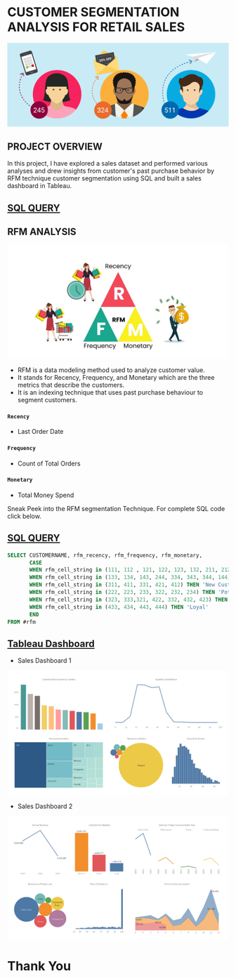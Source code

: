 # CUSTOMER SEGMENTATION ANALYSIS FOR RETAIL SALES
![pic](https://github.com/arjunan-k/Customer_Segmentation/blob/main/Images/Customer%20Segmentation.png?raw=true)
## PROJECT OVERVIEW
In this project, I have explored a sales dataset and performed various analyses and drew insights from customer's past purchase behavior by RFM technique customer segmentation using SQL and built a sales dashboard in Tableau.
## [SQL QUERY](https://github.com/arjunan-k/Customer_Segmentation/blob/main/Customer_Segmentation.md)
## RFM ANALYSIS
![pic](https://github.com/arjunan-k/Customer_Segmentation/blob/main/Images/RFM.png?raw=true)
* RFM is a data modeling method used to analyze customer value. 
* It stands for Recency, Frequency, and Monetary which are the three metrics that describe the customers. 
* It is an indexing technique that uses past purchase behaviour to segment customers.
#### `Recency`
* Last Order Date
#### `Frequency`
* Count of Total Orders
#### `Monetary`
* Total Money Spend

Sneak Peek into the RFM segmentation Technique. For complete SQL code click below.
## [SQL QUERY](https://github.com/arjunan-k/Customer_Segmentation/blob/main/Customer_Segmentation.md)
```sql
SELECT CUSTOMERNAME, rfm_recency, rfm_frequency, rfm_monetary, 
       CASE
	   WHEN rfm_cell_string in (111, 112 , 121, 122, 123, 132, 211, 212, 114, 141, 221) THEN 'Lost Customer'    -- lost customer.
	   WHEN rfm_cell_string in (133, 134, 143, 244, 334, 343, 344, 144) THEN 'Slipping Away'                    -- big spender, slipping away.
	   WHEN rfm_cell_string in (311, 411, 331, 421, 412) THEN 'New Customer'                                    -- new customer.
	   WHEN rfm_cell_string in (222, 223, 233, 322, 232, 234) THEN 'Potential Churners'                         -- probably leave the service.
	   WHEN rfm_cell_string in (323, 333,321, 422, 332, 432, 423) THEN 'Active'                                 -- customers who buy often at low price.
	   WHEN rfm_cell_string in (433, 434, 443, 444) THEN 'Loyal'                                                -- customers who buy regularly at high price.
       END
FROM #rfm
```
## [Tableau Dashboard](https://public.tableau.com/app/profile/arjunan.k.com/viz/CustomerSegmentationSalesDashboard/SalesDashboard1)
* Sales Dashboard 1

![pic](https://github.com/arjunan-k/Customer_Segmentation/blob/main/Images/Sales%20Dashboard%201.png?raw=true)
* Sales Dashboard 2

![pic](https://github.com/arjunan-k/Customer_Segmentation/blob/main/Images/Sales%20Dashboard%202.png?raw=true)
# Thank You
